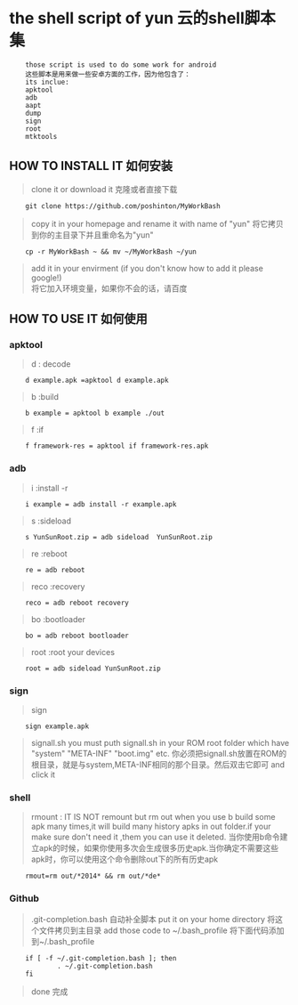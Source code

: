 the shell script of yun   云的shell脚本集
============================================
		those script is used to do some work for android
		这些脚本是用来做一些安卓方面的工作，因为他包含了：
		its inclue:
		apktool
		adb 
		aapt 
		dump 
		sign
		root
		mtktools

HOW TO INSTALL IT 如何安装
---------
> clone it or download it    克隆或者直接下载

		git clone https://github.com/poshinton/MyWorkBash

> copy it in your homepage and rename it with name of "yun"  将它拷贝到你的主目录下并且重命名为"yun"

		cp -r MyWorkBash ~ && mv ~/MyWorkBash ~/yun

> add it in your envirment (if you don't know how to add it please google!)   
将它加入环境变量，如果你不会的话，请百度

HOW TO USE IT 如何使用
------

### apktool
> d  : decode

		d example.apk =apktool d example.apk

> b   :build

		b example = apktool b example ./out

> f   :if

		f framework-res = apktool if framework-res.apk

### adb
> i 	:install -r		

		i example = adb install -r example.apk

> s    :sideload

		s YunSunRoot.zip = adb sideload  YunSunRoot.zip

> re   :reboot

		re = adb reboot

> reco   :recovery

		reco = adb reboot recovery

> bo  		:bootloader

		bo = adb reboot bootloader

> root 		:root your devices

		root = adb sideload YunSunRoot.zip

### sign
> sign   

		sign example.apk

>signall.sh
> you must puth signall.sh in your ROM  root folder which have "system" "META-INF"  "boot.img" etc.
> 你必须把signall.sh放置在ROM的根目录，就是与system,META-INF相同的那个目录。然后双击它即可
> and click it

### shell
>rmount  : IT IS NOT remount  but rm out
> when you use b  build some apk many times,it will build many history apks in out folder.if your make sure don't need it ,them you can use it deleted.
>当你使用b命令建立apk的时候，如果你使用多次会生成很多历史apk.当你确定不需要这些apk时，你可以使用这个命令删除out下的所有历史apk

		rmout=rm out/*2014* && rm out/*de*


### Github
> .git-completion.bash  自动补全脚本
> put it on your home directory 将这个文件拷贝到主目录
> add those code to ~/.bash_profile   将下面代码添加到~/.bash_profile

		if [ -f ~/.git-completion.bash ]; then
    			. ~/.git-completion.bash
		fi

>done 完成
